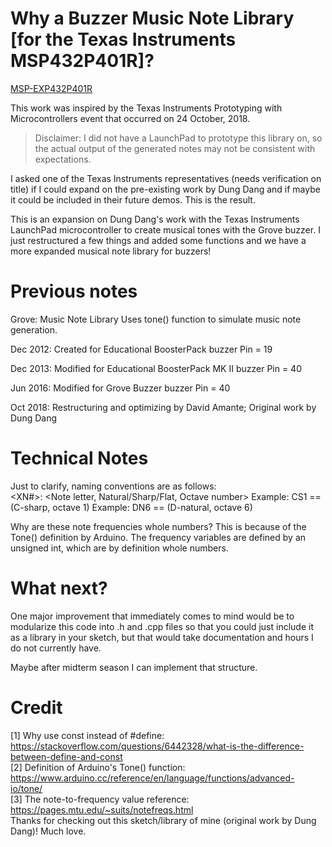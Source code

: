 # Why a Buzzer Music Note Library [for the Texas Instruments MSP432P401R]?

[MSP-EXP432P401R](http://www.ti.com/tool/msp-exp432p401r "The Board Texas Instruments Demo'd for UCSD")

This work was inspired by the Texas Instruments Prototyping with 
Microcontrollers event that occurred on 24 October, 2018.
> Disclaimer: I did not have a LaunchPad to prototype this library on, so the
> actual output of the generated notes may not be consistent with expectations.

I asked one of the Texas Instruments representatives (needs verification on title)
if I could expand on the pre-existing work by Dung Dang and if maybe it could
be included in their future demos. This is the result.

This is an expansion on Dung Dang's work with the Texas Instruments LaunchPad
microcontroller to create musical tones with the Grove buzzer. I just 
restructured a few things and added some functions and we have a more expanded
musical note library for buzzers!

# Previous notes 

Grove: Music Note Library
    Uses tone() function to simulate music note generation.

Dec 2012: Created for Educational BoosterPack
    buzzer Pin = 19

Dec 2013: Modified for Educational BoosterPack MK II
    buzzer Pin = 40

Jun 2016: Modified for Grove Buzzer
    buzzer Pin = 40

Oct 2018: Restructuring and optimizing by David Amante; 
    Original work by Dung Dang

# Technical Notes

Just to clarify, naming conventions are as follows: <br/>
<XN#>: 
    <Note letter, Natural/Sharp/Flat, Octave number>
    Example: CS1 == (C-sharp, octave 1)
    Example: DN6 == (D-natural, octave 6)

Why are these note frequencies whole numbers?
    This is because of the Tone() definition by Arduino. The frequency variables
    are defined by an unsigned int, which are by definition whole numbers.

# What next?

One major improvement that immediately comes to mind would be to modularize this
code into .h and .cpp files so that you could just include it as a library in 
your sketch, but that would take documentation and hours I do not currently have.

Maybe after midterm season I can implement that structure.

# Credit
[1] Why use const instead of #define: https://stackoverflow.com/questions/6442328/what-is-the-difference-between-define-and-const <br/>
[2] Definition of Arduino's Tone() function: https://www.arduino.cc/reference/en/language/functions/advanced-io/tone/ <br/>
[3] The note-to-frequency value reference: https://pages.mtu.edu/~suits/notefreqs.html <br/>
Thanks for checking out this sketch/library of mine (original work by Dung Dang)! Much love.
